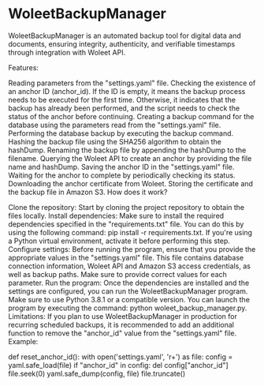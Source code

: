 # WoleetBackupManager
WoleetBackupManager is an automated backup tool for digital data and documents, ensuring integrity, authenticity, and verifiable timestamps through integration with Woleet API.

Features:

Reading parameters from the "settings.yaml" file.
Checking the existence of an anchor ID (anchor_id). If the ID is empty, it means the backup process needs to be executed for the first time. Otherwise, it indicates that the backup has already been performed, and the script needs to check the status of the anchor before continuing.
Creating a backup command for the database using the parameters read from the "settings.yaml" file.
Performing the database backup by executing the backup command.
Hashing the backup file using the SHA256 algorithm to obtain the hashDump.
Renaming the backup file by appending the hashDump to the filename.
Querying the Woleet API to create an anchor by providing the file name and hashDump.
Saving the anchor ID in the "settings.yaml" file.
Waiting for the anchor to complete by periodically checking its status.
Downloading the anchor certificate from Woleet.
Storing the certificate and the backup file in Amazon S3.
How does it work?

Clone the repository: Start by cloning the project repository to obtain the files locally.
Install dependencies: Make sure to install the required dependencies specified in the "requirements.txt" file. You can do this by using the following command: pip install -r requirements.txt. If you're using a Python virtual environment, activate it before performing this step.
Configure settings: Before running the program, ensure that you provide the appropriate values in the "settings.yaml" file. This file contains database connection information, Woleet API and Amazon S3 access credentials, as well as backup paths. Make sure to provide correct values for each parameter.
Run the program: Once the dependencies are installed and the settings are configured, you can run the WoleetBackupManager program. Make sure to use Python 3.8.1 or a compatible version. You can launch the program by executing the command: python woleet_backup_manager.py.
Limitations: If you plan to use WoleetBackupManager in production for recurring scheduled backups, it is recommended to add an additional function to remove the "anchor_id" value from the "settings.yaml" file. Example:

def reset_anchor_id():
    with open('settings.yaml', 'r+') as file:
        config = yaml.safe_load(file)
        if "anchor_id" in config:
            del config["anchor_id"]
        file.seek(0)
        yaml.safe_dump(config, file)
        file.truncate()

